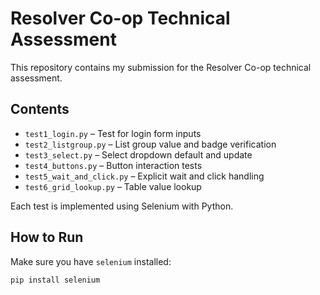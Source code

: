# Resolver Co-op Technical Assessment

This repository contains my submission for the Resolver Co-op technical assessment.

## Contents

- `test1_login.py` – Test for login form inputs  
- `test2_listgroup.py` – List group value and badge verification  
- `test3_select.py` – Select dropdown default and update  
- `test4_buttons.py` – Button interaction tests  
- `test5_wait_and_click.py` – Explicit wait and click handling  
- `test6_grid_lookup.py` – Table value lookup  

Each test is implemented using Selenium with Python.

## How to Run

Make sure you have `selenium` installed:

```bash
pip install selenium
